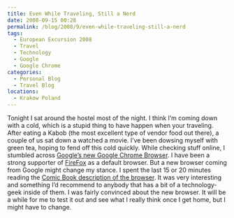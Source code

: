 ```yaml
---
title: Even While Traveling, Still a Nerd
date: 2008-09-15 00:28
permalink: /blog/2008/9/even-while-traveling-still-a-nerd
tags:
  - European Excursion 2008
  - Travel
  - Technology
  - Google
  - Google Chrome
categories:
  - Personal Blog
  - Travel Blog
locations: 
  - Krakow Poland
---
```


Tonight I sat around the hostel most of the night. I think I’m coming down with a cold, which is a stupid thing to have happen when your traveling. After eating a Kabob (the most excellent type of vendor food out there), a couple of us sat down a watched a movie. I’ve been dowsing myself with green tea, hoping to fend off this cold quickly. While checking stuff online, I stumbled across [Google’s new Google Chrome Browser][1]. I have been a strong supporter of [FireFox][2] as a default browser. But a new browser coming from Google might change my stance. I spent the last 15 or 20 minutes reading the [Comic Book description of the browser][3]. It was very interesting and something I’d recommend to anybody that has a bit of a technology-geek inside of them. I was fairly convinced about the new browser. It will be a while for me to test it out and see what I really think once I get home, but I might have to change.

   [1]: http://www.google.com/chrome/intl/en-US/more/index.html (Google’s new Google Chrome Browser)
   [2]: http://www.mozilla.org/en-US/firefox/new/ (FireFox)
   [3]: http://www.google.com/googlebooks/chrome/small_00.html (Comic Book description of the browser)
